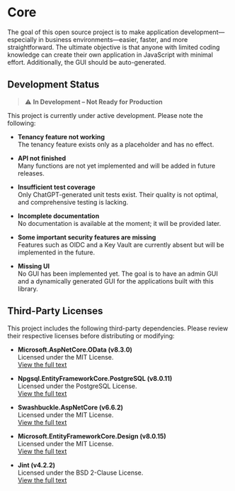 # Core

The goal of this open source project is to make application development—especially in business environments—easier, faster, and more straightforward. The ultimate objective is that anyone with limited coding knowledge can create their own application in JavaScript with minimal effort. Additionally, the GUI should be auto-generated.

## Development Status

> ⚠️ **In Development – Not Ready for Production**

This project is currently under active development. Please note the following:

- **Tenancy feature not working**  
  The tenancy feature exists only as a placeholder and has no effect.

- **API not finished**  
  Many functions are not yet implemented and will be added in future releases.

- **Insufficient test coverage**  
  Only ChatGPT-generated unit tests exist. Their quality is not optimal, and comprehensive testing is lacking.

- **Incomplete documentation**  
  No documentation is available at the moment; it will be provided later.

- **Some important security features are missing**  
  Features such as OIDC and a Key Vault are currently absent but will be implemented in the future.

- **Missing UI**  
  No GUI has been implemented yet. The goal is to have an admin GUI and a dynamically generated GUI for the applications built with this library.

## Third-Party Licenses

This project includes the following third-party dependencies. Please review their respective licenses before distributing or modifying:

- **Microsoft.AspNetCore.OData (v8.3.0)**  
  Licensed under the MIT License.  
  [View the full text](https://github.com/OData/AspNetCoreOData/blob/master/License.txt)

- **Npgsql.EntityFrameworkCore.PostgreSQL (v8.0.11)**  
  Licensed under the PostgreSQL License.  
  [View the full text](https://github.com/npgsql/efcore.pg/blob/main/LICENSE)

- **Swashbuckle.AspNetCore (v6.6.2)**  
  Licensed under the MIT License.  
  [View the full text](https://github.com/domaindrivendev/Swashbuckle.AspNetCore/blob/master/LICENSE)

- **Microsoft.EntityFrameworkCore.Design (v8.0.15)**  
  Licensed under the MIT License.  
  [View the full text](https://github.com/dotnet/efcore/blob/main/LICENSE.txt)

- **Jint (v4.2.2)**  
  Licensed under the BSD 2-Clause License.  
  [View the full text](https://github.com/sebastienros/jint/blob/main/LICENSE.txt)

